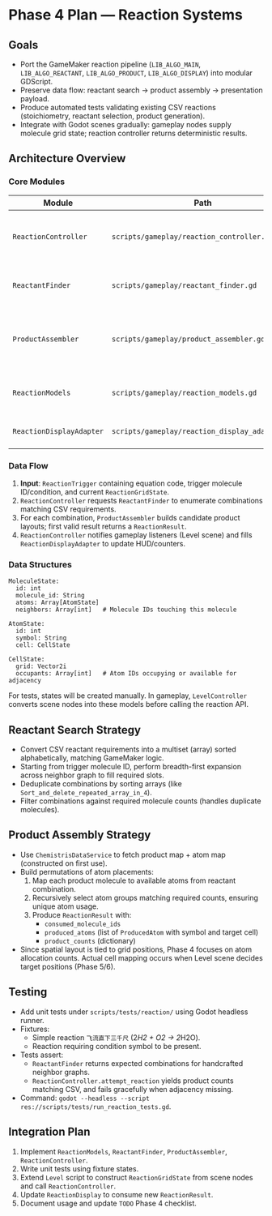 # Phase 4 Plan — Reaction Systems

## Goals
- Port the GameMaker reaction pipeline (`LIB_ALGO_MAIN`, `LIB_ALGO_REACTANT`, `LIB_ALGO_PRODUCT`, `LIB_ALGO_DISPLAY`) into modular GDScript.
- Preserve data flow: reactant search → product assembly → presentation payload.
- Produce automated tests validating existing CSV reactions (stoichiometry, reactant selection, product generation).
- Integrate with Godot scenes gradually: gameplay nodes supply molecule grid state; reaction controller returns deterministic results.

## Architecture Overview

### Core Modules
| Module | Path | Responsibilities |
| --- | --- | --- |
| `ReactionController` | `scripts/gameplay/reaction_controller.gd` | Public API (`attempt_reaction(trigger)`) orchestrating reactant search, product assembly, and frontend payload creation. |
| `ReactantFinder` | `scripts/gameplay/reactant_finder.gd` | Finds all legal reactant combinations given a trigger molecule/condition using adjacency graphs (ports `Get_reactant_obj_list_of_array`). |
| `ProductAssembler` | `scripts/gameplay/product_assembler.gd` | Generates product atom arrangements, ensuring stoichiometry and non-overlap (ports `Get_map_of_PPLASMAS`, `Get_map_of_PPLAMMCDC`, `Get_algorithm_final_list_of_array`). |
| `ReactionModels` | `scripts/gameplay/reaction_models.gd` | Data classes (`MoleculeState`, `AtomState`, `CellState`, `ReactionResult`, etc.) bridging Godot nodes and algorithm modules. |
| `ReactionDisplayAdapter` | `scripts/gameplay/reaction_display_adapter.gd` | Converts `ReactionResult` into UI payload (`ReactionDisplay` input, counters update). |

### Data Flow
1. **Input**: `ReactionTrigger` containing equation code, trigger molecule ID/condition, and current `ReactionGridState`.
2. `ReactionController` requests `ReactantFinder` to enumerate combinations matching CSV requirements.
3. For each combination, `ProductAssembler` builds candidate product layouts; first valid result returns a `ReactionResult`.
4. `ReactionController` notifies gameplay listeners (Level scene) and fills `ReactionDisplayAdapter` to update HUD/counters.

### Data Structures
```text
MoleculeState:
  id: int
  molecule_id: String
  atoms: Array[AtomState]
  neighbors: Array[int]   # Molecule IDs touching this molecule

AtomState:
  id: int
  symbol: String
  cell: CellState

CellState:
  grid: Vector2i
  occupants: Array[int]   # Atom IDs occupying or available for adjacency
```

For tests, states will be created manually. In gameplay, `LevelController` converts scene nodes into these models before calling the reaction API.

## Reactant Search Strategy
- Convert CSV reactant requirements into a multiset (array) sorted alphabetically, matching GameMaker logic.
- Starting from trigger molecule ID, perform breadth-first expansion across neighbor graph to fill required slots.
- Deduplicate combinations by sorting arrays (like `Sort_and_delete_repeated_array_in_4`).
- Filter combinations against required molecule counts (handles duplicate molecules).

## Product Assembly Strategy
- Use `ChemistrisDataService` to fetch product map + atom map (constructed on first use).
- Build permutations of atom placements:
  1. Map each product molecule to available atoms from reactant combination.
  2. Recursively select atom groups matching required counts, ensuring unique atom usage.
  3. Produce `ReactionResult` with:
     - `consumed_molecule_ids`
     - `produced_atoms` (list of `ProducedAtom` with symbol and target cell)
     - `product_counts` (dictionary)
- Since spatial layout is tied to grid positions, Phase 4 focuses on atom allocation counts. Actual cell mapping occurs when Level scene decides target positions (Phase 5/6).

## Testing
- Add unit tests under `scripts/tests/reaction/` using Godot headless runner.
- Fixtures:
  - Simple reaction `飞流直下三千尺` (2*H2 + O2 -> 2*H2O).
  - Reaction requiring condition symbol to be present.
- Tests assert:
  - `ReactantFinder` returns expected combinations for handcrafted neighbor graphs.
  - `ReactionController.attempt_reaction` yields product counts matching CSV, and fails gracefully when adjacency missing.
- Command: `godot --headless --script res://scripts/tests/run_reaction_tests.gd`.

## Integration Plan
1. Implement `ReactionModels`, `ReactantFinder`, `ProductAssembler`, `ReactionController`.
2. Write unit tests using fixture states.
3. Extend `Level` script to construct `ReactionGridState` from scene nodes and call `ReactionController`.
4. Update `ReactionDisplay` to consume new `ReactionResult`.
5. Document usage and update `TODO` Phase 4 checklist.
